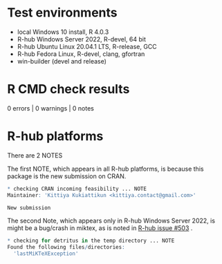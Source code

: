 # Test environments
 * local Windows 10 install, R 4.0.3
 * R-hub Windows Server 2022, R-devel, 64 bit
 * R-hub Ubuntu Linux 20.04.1 LTS, R-release, GCC
 * R-hub Fedora Linux, R-devel, clang, gfortran 
 * win-builder (devel and release)

# R CMD check results
0 errors | 0 warnings | 0 notes 

# R-hub platforms 
There are 2 NOTES

The first NOTE, which appears in all R-hub platforms, is because this package is the new submission on CRAN.
```r
* checking CRAN incoming feasibility ... NOTE
Maintainer: 'Kittiya Kukiattikun <kittiya.contact@gmail.com>'

New submission
```
The second Note, which appears only in R-hub Windows Server 2022, is might be a bug/crash in miktex, as is noted in 
<a href="https://github.com/r-hub/rhub/issues/503">R-hub issue #503</a> .
```r
* checking for detritus in the temp directory ... NOTE
Found the following files/directories:
  'lastMiKTeXException'
  ```